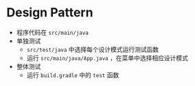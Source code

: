 # Design Pattern

* 程序代码在 `src/main/java`
* 单独测试 
  * `src/test/java` 中选择每个设计模式运行测试函数
  * 运行 `src/main/java/App.java` ，在菜单中选择相应设计模式
* 整体测试
  * 运行 `build.gradle` 中的 `test` 函数

